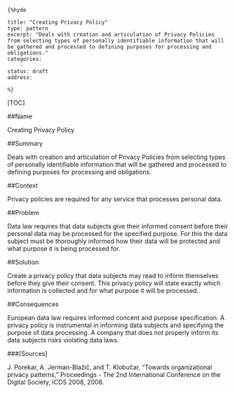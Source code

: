     {%hyde

    title: "Creating Privacy Policy"
    type: pattern
    excerpt: "Deals with creation and articulation of Privacy Policies from selecting types of personally identifiable information that will be gathered and processed to defining purposes for processing and obligations."
    categories:
        - 
    status: draft
    address:

    %}

[TOC]


##Name
<!--Primary name the pattern is known by.-->

Creating Privacy Policy

<!--###[Also Known As]-->
<!-- All other names the pattern is known by.-->



##Summary
<!-- One short paragraph summarising the pattern.-->

Deals with creation and articulation of Privacy Policies from selecting types of personally identifiable information that will be gathered and processed to defining purposes for processing and obligations.

##Context
<!-- The situations in which the pattern may apply.-->

Privacy policies are required for any service that processes personal data.

##Problem
<!-- The problem a pattern addresses, including a list of forces describing why a problem might be difficult to solve.-->

Data law requires that data subjects give their informed consent before their personal data may be processed for the specified purpose. For this the data subject must be thoroughly informed how their data will be protected and what purpose it is being processed for.

##Solution
<!-- A concise description of how the pattern addresses the problem.-->

Create a privacy policy that data subjects may read to inform themselves before they give their consent. This privacy policy will state exactly which information is collected and for what purpose it will be processed.

<!--###[Structure]-->
<!--A detailed specification of the structural aspects of the pattern. A class diagram if applicable.-->



<!--###[Implementation]-->
<!--Guidelines for implementing the pattern; code fragments; suggested PETS; policy fragments.-->



##Consequences
<!--The advantages (benefits) and disadvantages (liabilities) of applying the pattern.-->

European data law requires informed concent and purpose specification. A privacy policy is instrumental in informing data subjects and specifying the purpose of data processing. A company that does not properly inform its data subjects risks violating data laws.

<!--###[Constraints]-->
<!-- limitations as a consequence of applying the pattern.-->



<!--##Examples-->
<!--Motivational example to see how the pattern is applied.-->



<!--###[Known Uses]-->
<!-- Pointers to various applications of the pattern.-->



<!--##See Also-->
<!-- Any pointers to relevant information, not contained in the subfields below.-->



<!--###[Related Patterns]-->
<!-- Supporting and conflicting patterns-->



###[Sources]
<!-- References to the original source of the pattern.-->

J. Porekar, A. Jerman-Blažič, and T. Klobučar, “Towards organizational privacy patterns,” Proceedings - The 2nd International Conference on the Digital Society, ICDS 2008, 2008.

<!--##General Comments-->
<!-- Separate discussion on the pattern.-->



<!--##Categories-->
<!-- Placeholder for future agreed upon categories as per collaboration's evaluation.-->

<!--##Tags-->
<!-- User definable descriptors for additional correlation.-->





